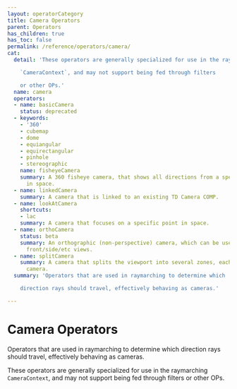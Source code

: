 ```yaml
---
layout: operatorCategory
title: Camera Operators
parent: Operators
has_children: true
has_toc: false
permalink: /reference/operators/camera/
cat:
  detail: 'These operators are generally specialized for use in the raymarching

    `CameraContext`, and may not support being fed through filters

    or other OPs.'
  name: camera
  operators:
  - name: basicCamera
    status: deprecated
  - keywords:
    - '360'
    - cubemap
    - dome
    - equiangular
    - equirectangular
    - pinhole
    - stereographic
    name: fisheyeCamera
    summary: A 360 fisheye camera, that shows all directions from a specific point
      in space.
  - name: linkedCamera
    summary: A camera that is linked to an existing TD Camera COMP.
  - name: lookAtCamera
    shortcuts:
    - lac
    summary: A camera that focuses on a specific point in space.
  - name: orthoCamera
    status: beta
    summary: An orthographic (non-perspective) camera, which can be used for flattened
      front/side/etc views.
  - name: splitCamera
    summary: A camera that splits the viewport into several zones, each using a separate
      camera.
  summary: 'Operators that are used in raymarching to determine which

    direction rays should travel, effectively behaving as cameras.'

---
```


# Camera Operators

Operators that are used in raymarching to determine which
direction rays should travel, effectively behaving as cameras.

These operators are generally specialized for use in the raymarching
`CameraContext`, and may not support being fed through filters
or other OPs.
